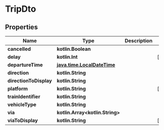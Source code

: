 
# TripDto

## Properties
Name | Type | Description | Notes
------------ | ------------- | ------------- | -------------
**cancelled** | **kotlin.Boolean** |  | 
**delay** | **kotlin.Int** |  |  [optional]
**departureTime** | [**java.time.LocalDateTime**](java.time.LocalDateTime.md) |  | 
**direction** | **kotlin.String** |  | 
**directionToDisplay** | **kotlin.String** |  | 
**platform** | **kotlin.String** |  |  [optional]
**trainIdentifier** | **kotlin.String** |  | 
**vehicleType** | **kotlin.String** |  | 
**via** | **kotlin.Array&lt;kotlin.String&gt;** |  | 
**viaToDisplay** | **kotlin.String** |  |  [optional]



